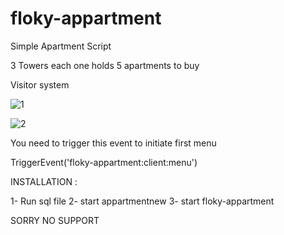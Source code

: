 # floky-appartment
Simple Apartment Script


3 Towers each one holds 5 apartments to buy  

Visitor system


![1](https://user-images.githubusercontent.com/80961359/196482374-4cde83a6-aa44-49f3-9a57-e9de919432c8.png)

![2](https://user-images.githubusercontent.com/80961359/196482738-0a6ad951-1cf6-4509-9534-a955c7126e11.png)


You need to trigger this event to initiate first menu


TriggerEvent('floky-appartment:client:menu')


INSTALLATION :

1- Run sql file 
2- start appartmentnew
3- start floky-appartment


SORRY NO SUPPORT 

